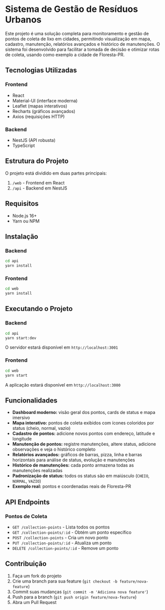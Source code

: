# Sistema de Gestão de Resíduos Urbanos

Este projeto é uma solução completa para monitoramento e gestão de pontos de coleta de lixo em cidades, permitindo visualização em mapa, cadastro, manutenção, relatórios avançados e histórico de manutenções. O sistema foi desenvolvido para facilitar a tomada de decisão e otimizar rotas de coleta, usando como exemplo a cidade de Floresta-PR.

## Tecnologias Utilizadas

### Frontend

- React
- Material-UI (interface moderna)
- Leaflet (mapas interativos)
- Recharts (gráficos avançados)
- Axios (requisições HTTP)

### Backend

- NestJS (API robusta)
- TypeScript

## Estrutura do Projeto

O projeto está dividido em duas partes principais:

1. `/web` - Frontend em React
2. `/api` - Backend em NestJS

## Requisitos

- Node.js 16+
- Yarn ou NPM

## Instalação

### Backend

```bash
cd api
yarn install
```

### Frontend

```bash
cd web
yarn install
```

## Executando o Projeto

### Backend

```bash
cd api
yarn start:dev
```

O servidor estará disponível em `http://localhost:3001`

### Frontend

```bash
cd web
yarn start
```

A aplicação estará disponível em `http://localhost:3000`

## Funcionalidades

- **Dashboard moderno:** visão geral dos pontos, cards de status e mapa imersivo
- **Mapa interativo:** pontos de coleta exibidos com ícones coloridos por status (cheio, normal, vazio)
- **Cadastro de pontos:** adicione novos pontos com endereço, latitude e longitude
- **Manutenção de pontos:** registre manutenções, altere status, adicione observações e veja o histórico completo
- **Relatórios avançados:** gráficos de barras, pizza, linha e barras horizontais para análise de status, evolução e manutenções
- **Histórico de manutenções:** cada ponto armazena todas as manutenções realizadas
- **Padronização de status:** todos os status são em maiúsculo (`CHEIO`, `NORMAL`, `VAZIO`)
- **Exemplo real:** pontos e coordenadas reais de Floresta-PR

## API Endpoints

### Pontos de Coleta

- `GET /collection-points` - Lista todos os pontos
- `GET /collection-points/:id` - Obtém um ponto específico
- `POST /collection-points` - Cria um novo ponto
- `PUT /collection-points/:id` - Atualiza um ponto
- `DELETE /collection-points/:id` - Remove um ponto

## Contribuição

1. Faça um fork do projeto
2. Crie uma branch para sua feature (`git checkout -b feature/nova-feature`)
3. Commit suas mudanças (`git commit -m 'Adiciona nova feature'`)
4. Push para a branch (`git push origin feature/nova-feature`)
5. Abra um Pull Request
